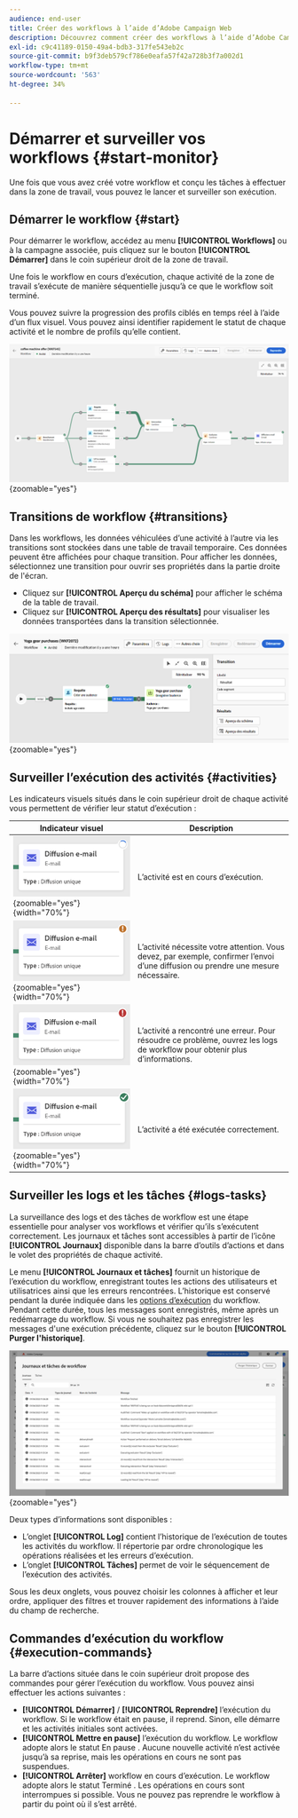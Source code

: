 ```yaml
---
audience: end-user
title: Créer des workflows à l’aide d’Adobe Campaign Web
description: Découvrez comment créer des workflows à l’aide d’Adobe Campaign Web.
exl-id: c9c41189-0150-49a4-bdb3-317fe543eb2c
source-git-commit: b9f3deb579cf786e0eafa57f42a728b3f7a002d1
workflow-type: tm+mt
source-wordcount: '563'
ht-degree: 34%

---
```


# Démarrer et surveiller vos workflows {#start-monitor}

Une fois que vous avez créé votre workflow et conçu les tâches à effectuer dans la zone de travail, vous pouvez le lancer et surveiller son exécution.

## Démarrer le workflow {#start}

Pour démarrer le workflow, accédez au menu **[!UICONTROL Workflows]** ou à la campagne associée, puis cliquez sur le bouton **[!UICONTROL Démarrer]** dans le coin supérieur droit de la zone de travail.

Une fois le workflow en cours d’exécution, chaque activité de la zone de travail s’exécute de manière séquentielle jusqu’à ce que le workflow soit terminé.

Vous pouvez suivre la progression des profils ciblés en temps réel à l’aide d’un flux visuel. Vous pouvez ainsi identifier rapidement le statut de chaque activité et le nombre de profils qu’elle contient.

![Représentation visuelle de l’exécution du workflow en cours.](assets/workflow-execution.png){zoomable="yes"}

## Transitions de workflow {#transitions}

Dans les workflows, les données véhiculées d’une activité à l’autre via les transitions sont stockées dans une table de travail temporaire. Ces données peuvent être affichées pour chaque transition. Pour afficher les données, sélectionnez une transition pour ouvrir ses propriétés dans la partie droite de l&#39;écran.

* Cliquez sur **[!UICONTROL Aperçu du schéma]** pour afficher le schéma de la table de travail.
* Cliquez sur **[!UICONTROL Aperçu des résultats]** pour visualiser les données transportées dans la transition sélectionnée.

![Exemple de propriétés de transition et de prévisualisation des données.](assets/transition.png){zoomable="yes"}

## Surveiller l’exécution des activités {#activities}

Les indicateurs visuels situés dans le coin supérieur droit de chaque activité vous permettent de vérifier leur statut d’exécution :

| Indicateur visuel | Description |
|------------------|-------------|
| ![](assets/activity-status-pending.png){zoomable="yes"}{width="70%"} | L’activité est en cours d’exécution. |
| ![](assets/activity-status-orange.png){zoomable="yes"}{width="70%"} | L’activité nécessite votre attention. Vous devez, par exemple, confirmer l’envoi d’une diffusion ou prendre une mesure nécessaire. |
| ![](assets/activity-status-red.png){zoomable="yes"}{width="70%"} | L’activité a rencontré une erreur. Pour résoudre ce problème, ouvrez les logs de workflow pour obtenir plus d’informations. |
| ![](assets/activity-status-green.png){zoomable="yes"}{width="70%"} | L’activité a été exécutée correctement. |

## Surveiller les logs et les tâches {#logs-tasks}

La surveillance des logs et des tâches de workflow est une étape essentielle pour analyser vos workflows et vérifier qu’ils s’exécutent correctement. Les journaux et tâches sont accessibles à partir de l’icône **[!UICONTROL Journaux]** disponible dans la barre d’outils d’actions et dans le volet des propriétés de chaque activité.

Le menu **[!UICONTROL Journaux et tâches]** fournit un historique de l’exécution du workflow, enregistrant toutes les actions des utilisateurs et utilisatrices ainsi que les erreurs rencontrées. L’historique est conservé pendant la durée indiquée dans les [options d’exécution](workflow-settings.md) du workflow. Pendant cette durée, tous les messages sont enregistrés, même après un redémarrage du workflow. Si vous ne souhaitez pas enregistrer les messages d&#39;une exécution précédente, cliquez sur le bouton **[!UICONTROL Purger l&#39;historique]**.

![Exemple d’interface de logs et de tâches de workflow.](assets/workflow-logs.png){zoomable="yes"}

Deux types d’informations sont disponibles :

* L’onglet **[!UICONTROL Log]** contient l’historique de l’exécution de toutes les activités du workflow. Il répertorie par ordre chronologique les opérations réalisées et les erreurs d’exécution.
* L’onglet **[!UICONTROL Tâches]** permet de voir le séquencement de l’exécution des activités.

Sous les deux onglets, vous pouvez choisir les colonnes à afficher et leur ordre, appliquer des filtres et trouver rapidement des informations à l’aide du champ de recherche.

## Commandes d’exécution du workflow {#execution-commands}

La barre d’actions située dans le coin supérieur droit propose des commandes pour gérer l’exécution du workflow. Vous pouvez ainsi effectuer les actions suivantes :

* **[!UICONTROL Démarrer]** / **[!UICONTROL Reprendre]** l’exécution du workflow. Si le workflow était en pause, il reprend. Sinon, elle démarre et les activités initiales sont activées.
* **[!UICONTROL Mettre en pause]** l’exécution du workflow. Le workflow adopte alors le statut En pause . Aucune nouvelle activité n’est activée jusqu’à sa reprise, mais les opérations en cours ne sont pas suspendues.
* **[!UICONTROL Arrêter]** workflow en cours d’exécution. Le workflow adopte alors le statut Terminé . Les opérations en cours sont interrompues si possible. Vous ne pouvez pas reprendre le workflow à partir du point où il s’est arrêté.